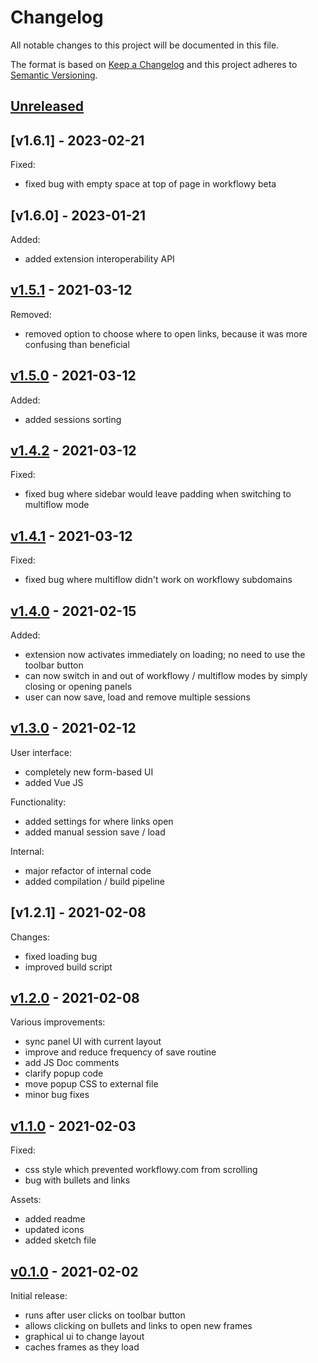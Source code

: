 # Changelog

All notable changes to this project will be documented in this file.

The format is based on [Keep a Changelog](https://keepachangelog.com/en/1.0.0/) and this project adheres to [Semantic Versioning](https://semver.org/spec/v2.0.0.html).

## [Unreleased]

## [v1.6.1] - 2023-02-21

Fixed:

- fixed bug with empty space at top of page in workflowy beta 

## [v1.6.0] - 2023-01-21

Added:

- added extension interoperability API 

## [v1.5.1] - 2021-03-12

Removed:

- removed option to choose where to open links, because it was more confusing than beneficial


## [v1.5.0] - 2021-03-12

Added:

- added sessions sorting


## [v1.4.2] - 2021-03-12

Fixed:

- fixed bug where sidebar would leave padding when switching to multiflow mode


## [v1.4.1] - 2021-03-12

Fixed:

- fixed bug where multiflow didn't work on workflowy subdomains 


## [v1.4.0] - 2021-02-15

Added:

- extension now activates immediately on loading; no need to use the toolbar button
- can now switch in and out of workflowy / multiflow modes by simply closing or opening panels
- user can now save, load and remove multiple sessions


## [v1.3.0] - 2021-02-12

User interface:

- completely new form-based UI
- added Vue JS

Functionality:

- added settings for where links open
- added manual session save / load

Internal:

- major refactor of internal code
- added compilation / build pipeline


## [v1.2.1] - 2021-02-08

Changes:

- fixed loading bug
- improved build script


## [v1.2.0] - 2021-02-08

Various improvements:

- sync panel UI with current layout
- improve and reduce frequency of save routine
- add JS Doc comments
- clarify popup code
- move popup CSS to external file
- minor bug fixes


## [v1.1.0] - 2021-02-03

Fixed:

- css style which prevented workflowy.com from scrolling
- bug with bullets and links

Assets:

- added readme
- updated icons
- added sketch file


## [v0.1.0] - 2021-02-02

Initial release:

- runs after user clicks on toolbar button
- allows clicking on bullets and links to open new frames
- graphical ui to change layout
- caches frames as they load


[Unreleased]: https://github.com/davestewart/workflowy-multiflow/compare/v1.5.1...HEAD
[v1.5.1]: https://github.com/davestewart/workflowy-multiflow/compare/v1.5.0...v1.5.1
[v1.5.0]: https://github.com/davestewart/workflowy-multiflow/compare/v1.4.2...v1.5.0
[v1.4.2]: https://github.com/davestewart/workflowy-multiflow/compare/v1.4.1...v1.4.2
[v1.4.1]: https://github.com/davestewart/workflowy-multiflow/compare/v1.4.0...v1.4.1
[v1.4.0]: https://github.com/davestewart/workflowy-multiflow/compare/v1.3.0...v1.4.0
[v1.3.0]: https://github.com/davestewart/workflowy-multiflow/compare/v1.2.0...v1.3.0
[v1.2.0]: https://github.com/davestewart/workflowy-multiflow/compare/v1.1.0...v1.2.0
[v1.1.0]: https://github.com/davestewart/workflowy-multiflow/compare/v0.1.0...v1.1.0
[v0.1.0]: https://github.com/davestewart/workflowy-multiflow/releases/tag/v0.1.0
